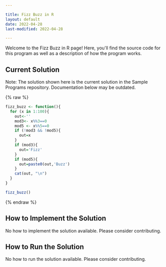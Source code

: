 ```yaml
---

title: Fizz Buzz in R
layout: default
date: 2022-04-28
last-modified: 2022-04-28

---
```


Welcome to the Fizz Buzz in R page! Here, you'll find the source code for this program as well as a description of how the program works.

## Current Solution

Note: The solution shown here is the current solution in the Sample Programs repository. Documentation below may be outdated.

{% raw %}

```R
fizz_buzz <- function(){
  for (x in 1:100){
    out<-''
    mod3<- x%%3==0
    mod5 <- x%%5==0
    if (!mod3 && !mod5){
      out=x
    }
    if (mod3){
      out='Fizz'
    }
    if (mod5){
      out=paste0(out,'Buzz')
    }
    cat(out, "\n")
  }
}

fizz_buzz()

```

{% endraw %}

## How to Implement the Solution

No how to implement the solution available. Please consider contributing.

## How to Run the Solution

No how to run the solution available. Please consider contributing.